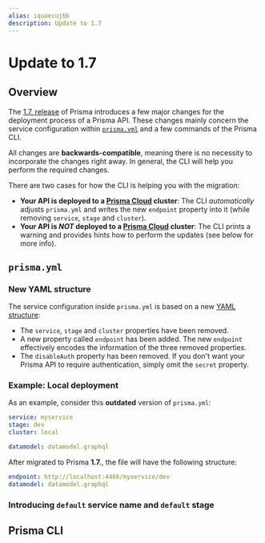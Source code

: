 ```yaml
---
alias: iquaecuj6b
description: Update to 1.7
---
```


# Update to 1.7

## Overview

The [1.7. release](https://github.com/graphcool/prisma/releases/tag/1.7.0) of Prisma introduces a few major changes for the deployment process of a Prisma API. These changes mainly concern the service configuration within [`prisma.yml`](!alias-ufeshusai8) and a few commands of the Prisma CLI.

All changes are **backwards-compatible**, meaning there is no necessity to incorporate the changes right away. In general, the CLI will help you perform the required changes.

There are two cases for how the CLI is helping you with the migration:

- **Your API is deployed to a [Prisma Cloud](https://www.prisma.io/cloud) cluster**: The CLI _automatically_ adjusts `prisma.yml` and writes the new `endpoint` property into it (while removing `service`, `stage` and `cluster`).
- **Your API is _NOT_ deployed to a [Prisma Cloud](https://www.prisma.io/cloud) cluster**: The CLI prints a warning and provides hints how to perform the updates (see below for more info).

## `prisma.yml`

### New YAML structure

The service configuration inside `prisma.yml` is based on a new [YAML structure](https://www.prisma.io/docs/reference/service-configuration/prisma.yml/yaml-structure-ufeshusai8):

- The `service`, `stage` and `cluster` properties have been removed.
- A new property called `endpoint` has been added. The new `endpoint` effectively encodes the information of the three removed properties.
- The `disableAuth` property has been removed. If you don't want your Prisma API to require authentication, simply omit the `secret` property.

### Example: Local deployment

As an example, consider this **outdated** version of `prisma.yml`:

```yml
service: myservice
stage: dev
cluster: local

datamodel: datamodel.graphql
```

After migrated to Prisma **1.7.**, the file will have the following structure:

```yml
endpoint: http://localhost:4466/myservice/dev
datamodel: datamodel.graphql
```

### Introducing `default` service name and `default` stage


## Prisma CLI
